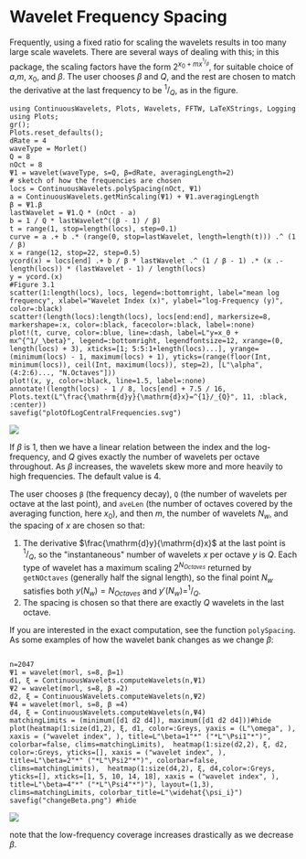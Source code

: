 # Wavelet Frequency Spacing

Frequently, using a fixed ratio for scaling the wavelets results in too many large scale wavelets.
There are several ways of dealing with this; in this package, the scaling factors have the form $2^{x_0 +mx^{^1/_\beta}}$, for suitable choice of $a$,$m$, $x_0$, and $\beta$.
The user chooses $\beta$ and $Q$, and the rest are chosen to match the derivative at the last frequency to be $^{1}/_{Q}$, as in the figure.

```@setup waves
using ContinuousWavelets, Plots, Wavelets, FFTW, LaTeXStrings, Logging
using Plots;
gr();
Plots.reset_defaults();
dRate = 4
waveType = Morlet()
Q = 8
nOct = 8
Ψ1 = wavelet(waveType, s=Q, β=dRate, averagingLength=2)
# sketch of how the frequencies are chosen
locs = ContinuousWavelets.polySpacing(nOct, Ψ1)
a = ContinuousWavelets.getMinScaling(Ψ1) + Ψ1.averagingLength
β = Ψ1.β
lastWavelet = Ψ1.Q * (nOct - a)
b = 1 / Q * lastWavelet^((β - 1) / β)
t = range(1, stop=length(locs), step=0.1)
curve = a .+ b .* (range(0, stop=lastWavelet, length=length(t))) .^ (1 / β)
x = range(12, stop=22, step=0.5)
ycord(x) = locs[end] .+ b / β * lastWavelet .^ (1 / β - 1) .* (x .- length(locs)) * (lastWavelet - 1) / length(locs)
y = ycord.(x)
#Figure 3.1
scatter(1:length(locs), locs, legend=:bottomright, label="mean log frequency", xlabel="Wavelet Index (x)", ylabel="log-Frequency (y)", color=:black)
scatter!(length(locs):length(locs), locs[end:end], markersize=8, markershape=:x, color=:black, facecolor=:black, label=:none)
plot!(t, curve, color=:blue, line=:dash, label=L"y=x_0 + mx^{^1/_\beta}", legend=:bottomright, legendfontsize=12, xrange=(0, length(locs) + 3), xticks=[1; 5:5:1+length(locs)...], yrange=(minimum(locs) - 1, maximum(locs) + 1), yticks=(range(floor(Int, minimum(locs)), ceil(Int, maximum(locs)), step=2), [L"\alpha", (4:2:6)..., "N.Octaves"]))
plot!(x, y, color=:black, line=1.5, label=:none)
annotate!(length(locs) - 1 / 8, locs[end] + 7.5 / 16, Plots.text(L"\frac{\mathrm{d}y}{\mathrm{d}x}=^{1}/_{Q}", 11, :black, :center))
savefig("plotOfLogCentralFrequencies.svg")
```

![](plotOfLogCentralFrequencies.svg)

If $\beta$ is 1, then we have a linear relation between the index and the log-frequency, and $Q$ gives exactly the number of wavelets per octave throughout.
As $\beta$ increases, the wavelets skew more and more heavily to high frequencies.
The default value is 4.

The user chooses `β` (the frequency decay), `Q` (the number of wavelets per octave at the last point), and `aveLen` (the number of octaves covered by the averaging function, here $x_0$), and then $m$, the number of wavelets $N_w$, and the spacing of $x$ are chosen so that:

1. The derivative $\frac{\mathrm{d}y}{\mathrm{d}x}$ at the last point is $^{1}/_{Q}$, so the "instantaneous" number of wavelets $x$ per octave $y$ is $Q$.
   Each type of wavelet has a maximum scaling $2^{N_{Octaves}}$ returned by `getNOctaves` (generally half the signal length), so the final point $N_w$ satisfies both $y(N_w) = N_{Octaves}$ and $y'(N_w)=^1/_Q$.
2. The spacing is chosen so that there are exactly $Q$ wavelets in the last octave.

If you are interested in the exact computation, see the function `polySpacing`.
As some examples of how the wavelet bank changes as we change $\beta$:

```@example waves

n=2047
Ψ1 = wavelet(morl, s=8, β=1)
d1, ξ = ContinuousWavelets.computeWavelets(n,Ψ1)
Ψ2 = wavelet(morl, s=8, β =2)
d2, ξ = ContinuousWavelets.computeWavelets(n,Ψ2)
Ψ4 = wavelet(morl, s=8, β =4)
d4, ξ = ContinuousWavelets.computeWavelets(n,Ψ4)
matchingLimits = (minimum([d1 d2 d4]), maximum([d1 d2 d4]))#hide
plot(heatmap(1:size(d1,2), ξ, d1, color=:Greys, yaxis = (L"\omega", ), xaxis = ("wavelet index", ), title=L"\beta=1"*" ("*L"\Psi1"*")", colorbar=false, clims=matchingLimits),  heatmap(1:size(d2,2), ξ, d2, color=:Greys, yticks=[], xaxis = ("wavelet index", ), title=L"\beta=2"*" ("*L"\Psi2"*")", colorbar=false, clims=matchingLimits),  heatmap(1:size(d4,2), ξ, d4,color=:Greys, yticks=[], xticks=[1, 5, 10, 14, 18], xaxis = ("wavelet index", ), title=L"\beta=4"*" ("*L"\Psi4"*")"), layout=(1,3), clims=matchingLimits, colorbar_title=L"\widehat{\psi_i}")
savefig("changeBeta.png") #hide
```

![](changeBeta.png)

note that the low-frequency coverage increases drastically as we decrease
$\beta$.

